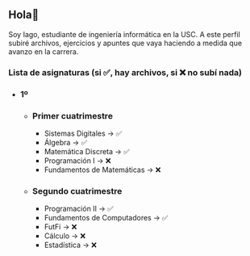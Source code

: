 ## Hola👋
Soy Iago, estudiante de ingeniería informática en la USC. A este perfil subiré archivos, ejercicios y apuntes que vaya haciendo a medida que avanzo en la carrera.

### Lista de asignaturas (si ✅, hay archivos, si ❌ no subí nada)

- ### 1º
    - ### Primer cuatrimestre
        - Sistemas Digitales → ✅
        - Álgebra → ✅
        - Matemática Discreta → ✅
        - Programación I → ❌
        - Fundamentos de Matemáticas → ❌
    - ### Segundo cuatrimestre
        - Programación II → ✅
        - Fundamentos de Computadores → ✅
        - FutFi → ❌
        - Cálculo → ❌
        - Estadística → ❌

<!--
**iagoggarcia/iagoggarcia** is a ✨ _special_ ✨ repository because its `README.md` (this file) appears on your GitHub profile.

Here are some ideas to get you started:

- 🔭 I’m currently working on ...
- 🌱 I’m currently learning ...
- 👯 I’m looking to collaborate on ...
- 🤔 I’m looking for help with ...
- 💬 Ask me about ...
- 📫 How to reach me: ...
- 😄 Pronouns: ...
- ⚡ Fun fact: ...
-->
